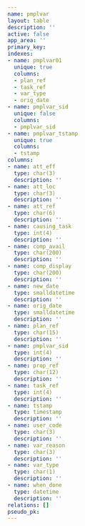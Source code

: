 ```yaml
---
name: pmplvar
layout: table
description: ''
active: false
app_area: ''
primary_key: 
indexes:
- name: pmplvar01
  unique: true
  columns:
  - plan_ref
  - task_ref
  - var_type
  - orig_date
- name: pmplvar_sid
  unique: false
  columns:
  - pmplvar_sid
- name: pmplvar_tstamp
  unique: true
  columns:
  - tstamp
columns:
- name: att_eff
  type: char(3)
  description: ''
- name: att_loc
  type: char(3)
  description: ''
- name: att_ref
  type: char(6)
  description: ''
- name: causing_task
  type: int(4)
  description: ''
- name: comp_avail
  type: char(200)
  description: ''
- name: comp_display
  type: char(200)
  description: ''
- name: new_date
  type: smalldatetime
  description: ''
- name: orig_date
  type: smalldatetime
  description: ''
- name: plan_ref
  type: char(15)
  description: ''
- name: pmplvar_sid
  type: int(4)
  description: ''
- name: prop_ref
  type: char(12)
  description: ''
- name: task_ref
  type: int(4)
  description: ''
- name: tstamp
  type: timestamp
  description: ''
- name: user_code
  type: char(3)
  description: ''
- name: var_reason
  type: char(3)
  description: ''
- name: var_type
  type: char(1)
  description: ''
- name: when_done
  type: datetime
  description: ''
relations: []
pseudo_pk: 
---
```


